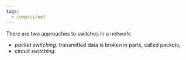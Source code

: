 ```yaml
---
tags:
  - compsci/net
---
```


There are two approaches to switches in a network:
- *packet switching*. transmitted data is broken in parts, called packets, 
- *circuit switching*.